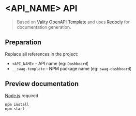 # <API_NAME> API

> Based on [Vality OpenAPI Template](https://github.com/valitydev/openapi-template) and uses [Redocly](https://redocly.com/) for documentation generation.

<!-- ---------------------------------------------------------- -->
<!-- Delete from here after preparing the repository -->

## Preparation

Replace all references in the project:

- `<API_NAME>` - API name (eg: `Dashboard`)
- `__swag-template` - NPM package name (eg: `swag-dashboard`)

<!-- Delete up to here after preparing the repository -->
<!-- ---------------------------------------------------------- -->

## Preview documentation

[Node.js](https://nodejs.org) required

```sh
npm install
npm start
```
